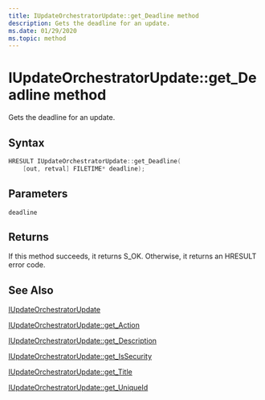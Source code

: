 ```yaml
---
title: IUpdateOrchestratorUpdate::get_Deadline method
description: Gets the deadline for an update.
ms.date: 01/29/2020
ms.topic: method
---
```


# IUpdateOrchestratorUpdate::get_Deadline method

Gets the deadline for an update.

## Syntax
```cpp
HRESULT IUpdateOrchestratorUpdate::get_Deadline(
    [out, retval] FILETIME* deadline);
```

## Parameters

`deadline`


## Returns
If this method succeeds, it returns S_OK. Otherwise, it returns an HRESULT error code.

## See Also

[IUpdateOrchestratorUpdate](iupdateorchestratorupdate.md)

[IUpdateOrchestratorUpdate::get_Action](iupdateorchestratorupdate-get-action.md)

[IUpdateOrchestratorUpdate::get_Description](iupdateorchestratorupdate-get-description.md)

[IUpdateOrchestratorUpdate::get_IsSecurity](iupdateorchestratorupdate-get-issecurity.md)

[IUpdateOrchestratorUpdate::get_Title](iupdateorchestratorupdate-get-title.md)

[IUpdateOrchestratorUpdate::get_UniqueId](iupdateorchestratorupdate-get-uniqueid.md)
